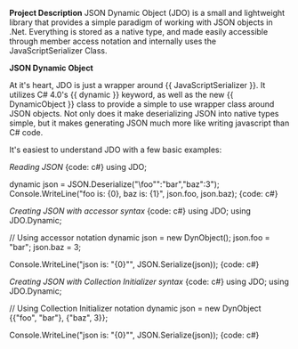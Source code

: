 **Project Description**
JSON Dynamic Object (JDO) is a small and lightweight library that provides a simple paradigm of working with JSON objects in .Net. Everything is stored as a native type, and made easily accessible through member access notation and internally uses the JavaScriptSerializer Class.


**JSON Dynamic Object**

At it's heart, JDO is just a wrapper around {{ JavaScriptSerializer }}. It utilizes C# 4.0's {{ dynamic }} keyword, as well as the new {{ DynamicObject }} class to provide a simple to use wrapper class around JSON objects. Not only does it make deserializing JSON into native types simple, but it makes generating JSON much more like writing javascript than C# code.

It's easiest to understand JDO with a few basic examples:

_Reading JSON_
{code: c#}
using JDO;

dynamic json = JSON.Deserialize("\foo"\":\"bar\",\"baz\":3");
Console.WriteLine("foo is: {0}, baz is: {1}", json.foo, json.baz);
{code: c#}

_Creating JSON with accessor syntax_
{code: c#}
using JDO;
using JDO.Dynamic;

// Using accessor notation
dynamic json = new DynObject();
json.foo = "bar";
json.baz = 3;

Console.WriteLine("json is: \"{0}\"", JSON.Serialize(json));
{code: c#}

_Creating JSON with Collection Initializer syntax_
{code: c#}
using JDO;
using JDO.Dynamic;

// Using Collection Initializer notation
dynamic json = new DynObject {{"foo", "bar"}, {"baz", 3}};

Console.WriteLine("json is: \"{0}\"", JSON.Serialize(json));
{code: c#}